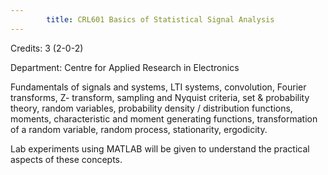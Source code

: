 ```yaml
---
        title: CRL601 Basics of Statistical Signal Analysis
---
```

Credits: 3 (2-0-2)

Department: Centre for Applied Research in Electronics

Fundamentals of signals and systems, LTI systems, convolution, Fourier transforms, Z- transform, sampling and Nyquist criteria, set & probability theory, random variables, probability density / distribution functions, moments, characteristic and moment generating functions, transformation of a random variable, random process, stationarity, ergodicity.

Lab experiments using MATLAB will be given to understand the practical aspects of these concepts.